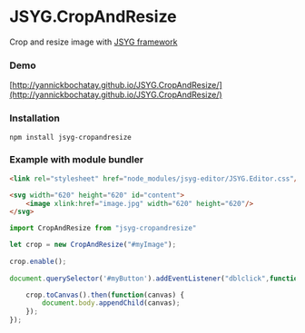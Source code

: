 # JSYG.CropAndResize
Crop and resize image with [JSYG framework](https://github.com/YannickBochatay/JSYG)

### Demo
[http://yannickbochatay.github.io/JSYG.CropAndResize/](http://yannickbochatay.github.io/JSYG.CropAndResize/)

### Installation
```shell
npm install jsyg-cropandresize
```

### Example with module bundler

```html
<link rel="stylesheet" href="node_modules/jsyg-editor/JSYG.Editor.css"/>

<svg width="620" height="620" id="content">
    <image xlink:href="image.jpg" width="620" height="620"/>
</svg>
```

```javascript
import CropAndResize from "jsyg-cropandresize"

let crop = new CropAndResize("#myImage");
            
crop.enable();
            
document.querySelector('#myButton').addEventListener("dblclick",function() {

    crop.toCanvas().then(function(canvas) {
        document.body.appendChild(canvas);
    });
});
```